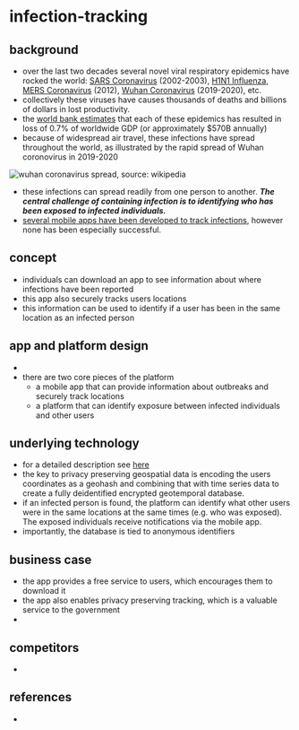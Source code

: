# infection-tracking


## background
* over the last two decades several novel viral respiratory epidemics have rocked the world: [SARS Coronavirus](https://en.wikipedia.org/wiki/Severe_acute_respiratory_syndrome) (2002-2003), [H1N1 Influenza](https://en.wikipedia.org/wiki/Influenza_A_virus_subtype_H1N1), [MERS Coronavirus](https://en.wikipedia.org/wiki/Middle_East_respiratory_syndrome-related_coronavirus) (2012), [Wuhan Coronavirus](https://en.wikipedia.org/wiki/Coronavirus_disease_2019) (2019-2020), etc.
* collectively these viruses have causes thousands of deaths and billions of dollars in lost productivity.
 * the [world bank estimates](https://www.weforum.org/agenda/2018/05/how-epidemics-infect-the-global-economy-and-what-to-do-about-it/) that each of these epidemics has resulted in loss of 0.7% of worldwide GDP (or approximately $570B annually)
* because of widespread air travel, these infections have  spread throughout the world, as illustrated by the rapid spread of Wuhan coronovirus in 2019-2020

![wuhan coronavirus spread, source: wikipedia](https://upload.wikimedia.org/wikipedia/commons/b/b3/COVID-19-outbreak-timeline.gif)

* these infections can spread readily from one person to another. ***_The central challenge of containing infection is to identifying who has been exposed to infected individuals._***
* [several mobile apps have been developed to track infections](https://jglobalbiosecurity.com/articles/10.31646/gbio.39/), however none has been especially successful.

## concept
* individuals can download an app to see information about where infections have been reported
* this app also securely tracks users locations
* this information can be used to identify if a user has been in the same location as an infected person

## app and platform design
* 
* there are two core pieces of the platform
  * a mobile app that can provide information about outbreaks and securely track locations
  * a platform that can identify exposure between infected individuals and other users

## underlying technology
* for a detailed description see [here](https://github.com/nickmmark/infection-tracking/blob/master/TECHNOLOGY.md)
* the key to privacy preserving geospatial data is encoding the users coordinates as a geohash and combining that with time series data to create a fully deidentified encrypted geotemporal database.
* if an infected person is found, the platform can identify what other users were in the same locations at the same times (e.g. who was exposed). The exposed individuals receive notifications via the mobile app.
* importantly, the database is tied to anonymous identifiers

## business case
* the app provides a free service to users, which encourages them to download it
* the app also enables privacy preserving tracking, which is a valuable service to the government
* 

## competitors
*

## references
* 
